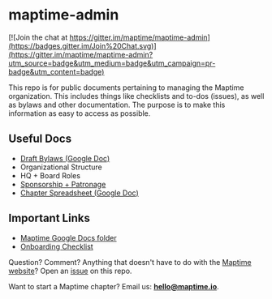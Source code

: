 # maptime-admin

[![Join the chat at https://gitter.im/maptime/maptime-admin](https://badges.gitter.im/Join%20Chat.svg)](https://gitter.im/maptime/maptime-admin?utm_source=badge&utm_medium=badge&utm_campaign=pr-badge&utm_content=badge)

This repo is for public documents pertaining to managing the Maptime organization. This includes things like checklists and to-dos (issues), as well as bylaws and other documentation. The purpose is to make this information as easy to access as possible.

## Useful Docs

* [Draft Bylaws (Google Doc)](https://docs.google.com/document/d/1jEzrPYctf6_arAM-kkRY6umaDu_KJOefJO8DyKWT1G0/edit)
* Organizational Structure
* HQ + Board Roles
* [Sponsorship + Patronage](https://gist.github.com/bethschechter/3bb500b70a005f3cfd48)
* [Chapter Spreadsheet (Google Doc)](https://docs.google.com/spreadsheets/d/1JJMqy91xg576U642MGHmgm2W687ZSv0BJXvtso7gi4M/edit#gid=0)

## Important Links

* [Maptime Google Docs folder](https://drive.google.com/drive/u/0/folders/0B-QWxIF3d0tlZ2ZpWEpZSUlOT28)
* [Onboarding Checklist](https://github.com/maptime/maptime-admin/wiki/Onboarding-Checklist)

Question? Comment? Anything that doesn't have to do with the [Maptime website](https://github.com/maptime/maptime.github.io)? Open an [issue](https://github.com/maptime/maptime-admin/issues) on this repo.

Want to start a Maptime chapter? Email us: **hello@maptime.io**.
